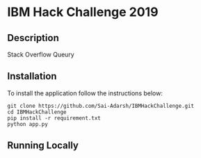 # IBM Hack Challenge 2019

## Description

Stack Overflow Queury

## Installation

To install the application follow the instructions below:

	git clone https://github.com/Sai-Adarsh/IBMHackChallenge.git
	cd IBMHackChallenge
	pip install -r requirement.txt
	python app.py
	
## Running Locally
